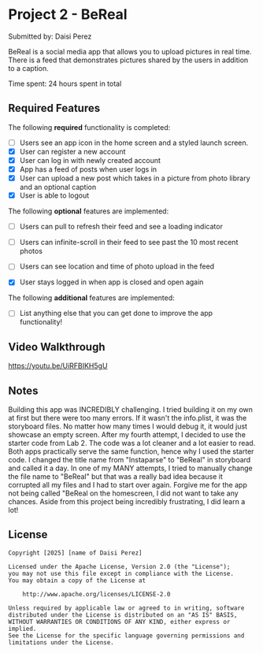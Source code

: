 # Project 2 - BeReal

Submitted by: Daisi Perez

BeReal is a social media app that allows you to upload pictures in real time. There is a feed that demonstrates pictures shared by the users in addition to a caption.

Time spent: 24 hours spent in total

## Required Features

The following **required** functionality is completed:

- [ ] Users see an app icon in the home screen and a styled launch screen.
- [X] User can register a new account
- [X] User can log in with newly created account
- [X] App has a feed of posts when user logs in
- [X] User can upload a new post which takes in a picture from photo library and an optional caption	
- [X] User is able to logout	
 
The following **optional** features are implemented:

- [ ] Users can pull to refresh their feed and see a loading indicator
- [ ] Users can infinite-scroll in their feed to see past the 10 most recent photos
- [ ] Users can see location and time of photo upload in the feed
- [X] User stays logged in when app is closed and open again	


The following **additional** features are implemented:

- [ ] List anything else that you can get done to improve the app functionality!

## Video Walkthrough

https://youtu.be/UiRFBIKH5gU

## Notes

Building this app was INCREDIBLY challenging. I tried building it on my own at first but there were too many errors. If it wasn't the info.plist, it was the storyboard files. No  matter how many times I would debug it, it would just showcase an empty screen. After my fourth attempt, I decided to use the starter code from Lab 2. The code was a lot cleaner and a lot easier to read. Both apps practically serve the same function, hence why I used the starter code. I changed the title name from "Instaparse" to "BeReal" in storyboard and called it a day. In one of my MANY attempts, I tried to manually change the file name to "BeReal" but that was a really bad idea because it corrupted all my files and I had to start over again. Forgive me for the app not being called "BeReal on the homescreen, I did not want to take any chances. Aside from this project being incredibly frustrating, I did learn a lot!

## License

    Copyright [2025] [name of Daisi Perez]

    Licensed under the Apache License, Version 2.0 (the "License");
    you may not use this file except in compliance with the License.
    You may obtain a copy of the License at

        http://www.apache.org/licenses/LICENSE-2.0

    Unless required by applicable law or agreed to in writing, software
    distributed under the License is distributed on an "AS IS" BASIS,
    WITHOUT WARRANTIES OR CONDITIONS OF ANY KIND, either express or implied.
    See the License for the specific language governing permissions and
    limitations under the License.
